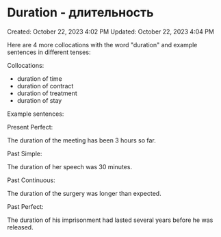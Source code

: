 # Duration - длительность

Created: October 22, 2023 4:02 PM
Updated: October 22, 2023 4:04 PM

Here are 4 more collocations with the word "duration" and example sentences in different tenses:

Collocations:

- duration of time
- duration of contract
- duration of treatment
- duration of stay

Example sentences:

Present Perfect:

The duration of the meeting has been 3 hours so far.

Past Simple:

The duration of her speech was 30 minutes.

Past Continuous:

The duration of the surgery was longer than expected.

Past Perfect:

The duration of his imprisonment had lasted several years before he was released.